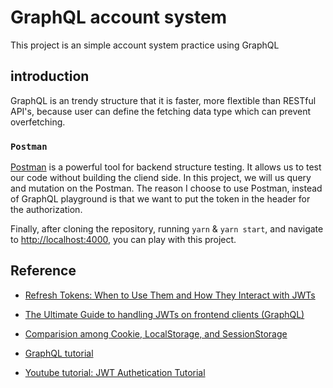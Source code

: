 # GraphQL account system

This project is an simple account system practice using GraphQL

## introduction

GraphQL is an trendy structure that it is faster, more flextible than RESTful API's, because user can define the fetching data type which can prevent overfetching.

### `Postman`

[Postman](https://www.postman.com/) is a powerful tool for backend structure testing. It allows us to test our code without building the cliend side. In this project, we will us query and mutation on the Postman. The reason I choose to use Postman, instead of GraphQL playground is that we want to put the token in the header for the authorization. 

Finally, after cloning the repository, running `yarn` & `yarn start`, and navigate to [ http://localhost:4000](http://localhost:4000), you can play with this project.

## Reference

 * [Refresh Tokens: When to Use Them and How They Interact with JWTs](https://auth0.com/blog/efresh-tokens-what-are-they-and-when-to-use-them/)

 * [The Ultimate Guide to handling JWTs on frontend clients (GraphQL)](https://hasura.io/blog/best-practices-of-using-jwt-with-graphql/#refresh_token_persistance)

 * [Comparision among Cookie, LocalStorage, and SessionStorage](https://medium.com/@bebebobohaha/cookie-localstorage-sessionstorage-%E5%B7%AE%E7%95%B0-9e1d5df3dd7f)

 * [GraphQL tutorial](https://github.com/ian13456/modern-graphql-tutorial)

 * [Youtube tutorial: JWT Authetication Tutorial](https://www.youtube.com/watch?v=mbsmsi7l3r4&ab_channel=WebDevSimplified)
